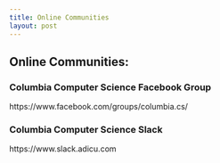 ```yaml
---
title: Online Communities
layout: post
---
```


<h2>Online Communities: </h2>
<h3>Columbia Computer Science Facebook Group</h3>
https://www.facebook.com/groups/columbia.cs/

<h3>Columbia Computer Science Slack</h3>
https://www.slack.adicu.com

